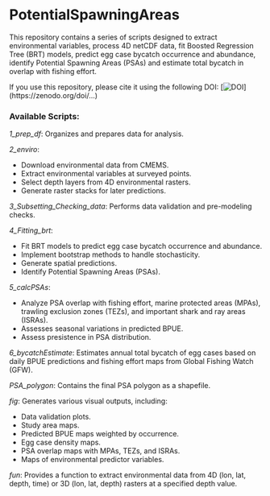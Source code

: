 # PotentialSpawningAreas

This repository contains a series of scripts designed to extract environmental variables, process 4D netCDF data, fit Boosted Regression Tree (BRT) models, predict egg case bycatch occurrence and abundance, identify Potential Spawning Areas (PSAs) and estimate total bycatch in overlap with fishing effort.

If you use this repository, please cite it using the following DOI:
[![DOI](https://zenodo.org/...)](https://zenodo.org/doi/...)

### Available Scripts:
*1_prep_df*: Organizes and prepares data for analysis.

*2_enviro*: 
- Download environmental data from CMEMS.
- Extract environmental variables at surveyed points.
- Select depth layers from 4D environmental rasters.
- Generate raster stacks for later predictions.
  
*3_Subsetting_Checking_data*: Performs data validation and pre-modeling checks.

*4_Fitting_brt*: 
- Fit BRT models to predict egg case bycatch occurrence and abundance.
- Implement bootstrap methods to handle stochasticity.
- Generate spatial predictions.
- Identify Potential Spawning Areas (PSAs).

*5_calcPSAs*: 
- Analyze PSA overlap with fishing effort, marine protected areas (MPAs), trawling exclusion zones (TEZs), and important shark and ray areas (ISRAs).
- Assesses seasonal variations in predicted BPUE.
- Assess presistence in PSA distribution.

*6_bycatchEstimate*: Estimates annual total bycatch of egg cases based on daily BPUE predictions and fishing effort maps from Global Fishing Watch (GFW).

*PSA_polygon*: Contains the final PSA polygon as a shapefile.

*fig*: Generates various visual outputs, including:
- Data validation plots.
- Study area maps.
- Predicted BPUE maps weighted by occurrence.
- Egg case density maps.
- PSA overlap maps with MPAs, TEZs, and ISRAs.
- Maps of environmental predictor variables.

*fun*: Provides a function to extract environmental data from 4D (lon, lat, depth, time) or 3D (lon, lat, depth) rasters at a specified depth value.
